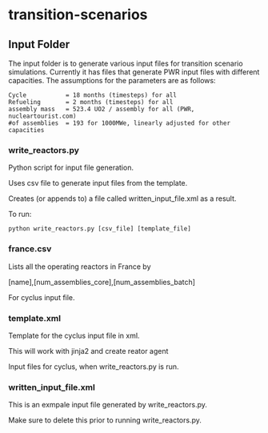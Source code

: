 # transition-scenarios

## Input Folder
The input folder is to generate various input files for transition scenario
simulations. Currently it has files that generate PWR input files with 
different capacities. The assumptions for the parameters are as follows:

	Cycle 			= 18 months (timesteps) for all
	Refueling 		= 2 months (timesteps) for all
	assembly mass 	= 523.4 UO2 / assembly for all (PWR, nucleartourist.com)
	#of assemblies 	= 193 for 1000MWe, linearly adjusted for other capacities



### write_reactors.py
Python script for input file generation.

Uses csv file to generate input files from the template.

Creates (or appends to) a file called written_input_file.xml as a result.


To run:

	python write_reactors.py [csv_file] [template_file]


### france.csv
Lists all the operating reactors in France by 

[name],[num_assemblies_core],[num_assemblies_batch]

For cyclus input file.


### template.xml
Template for the cyclus input file in xml.

This will work with jinja2 and create reator agent

Input files for cyclus, when write_reactors.py is run.


### written_input_file.xml
This is an exmpale input file generated by write_reactors.py.

Make sure to delete this prior to running write_reactors.py.
